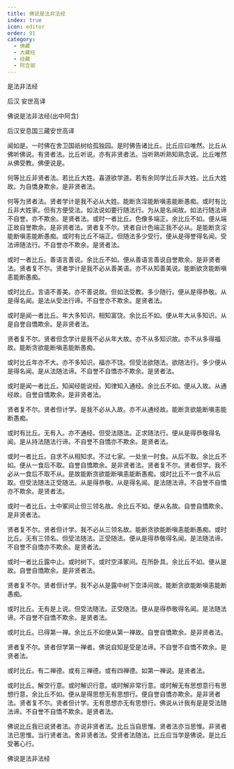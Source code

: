 ```yaml
---
title: 佛说是法非法经
index: true
icon: editor
order: 91
category:
  - 佛藏
  - 大藏经
  - 经藏
  - 阿含部
---
```


  是法非法经  

后汉 安世高译  

佛说是法非法经(出中阿含)  

后汉安息国三藏安世高译  

闻如是。一时佛在舍卫国祇树给孤独园。是时佛告诸比丘。比丘应曰唯然。比丘从佛听佛说。有贤者法。比丘听说。亦有非贤者法。当听熟听熟知熟念说。比丘唯然从佛受教。佛便说是。  

何等比丘非贤者法。若比丘大姓。喜道欲学道。若有余同学比丘非大姓。比丘大姓故。为自憍身欺余。是非贤者法。  

何等为贤者法。贤者学计是我不必从大姓。能断贪淫能断嗔恚能断愚痴。或时有比丘非大姓家。但有方便受法。如法说如要行随法行。为从是名闻故。如法行随法谛不自誉。亦不欺余。是贤者法。或时一者比丘。色像多端正。余比丘不如。便从端正故自誉欺余。是非贤者法。贤者复不尔。贤者自计色端正我不必从。是能断贪淫能断嗔恚能断愚痴。或时有比丘不端正。但随法多少受行。便从是得誉得名闻。受法谛随法行。不自誉亦不欺余。是贤者法。  

或时一者比丘。善语言善说。余比丘不如。便从善语言善说自誉欺余。是非贤者法。贤者复不尔。贤者学计是我不必从善美语。亦不从知善美说。能断欲贪能断嗔恚能断愚痴。  

或时比丘。言语不善美。亦不善说故。但如法受教。多少随行。便从是得恭敬。从是得名闻。是法从受法行谛。不自誉亦不欺余。是贤者法。  

或时是闻一者比丘。年大多知识。相知富饶。余比丘不如。便从年大从多知识。从是自誉自憍欺余。是非贤者法。  

贤者复不尔。贤者但念学计是我不必从年大故。亦不从多知识故。亦不从多得福故。能断贪欲能断嗔恚能断愚痴。  

或时比丘年亦不大。亦不多知识。福亦不饶。但受法欲随法。欲随法行。多少便从是得名闻。是从法随法谛。不自誉不自憍亦不欺余。是贤者法。  

或时是闻一者比丘。知闻经能说经。知律知入通经。余比丘不如。便从入故。从通经故。自誉自憍欺余。是非贤者法。  

贤者复不尔。贤者但计学。是我不必从入故。亦不从通经故。能断贪欲能断嗔恚能断愚痴。  

或时有比丘。无有入。亦不通经。但受法随法。正求随法行。便从是得恭敬得名闻。是从持法随法行谛。不自誉不自憍亦不欺余。是贤者法。  

或时一者比丘。自求不从相知求。不过七家。一处坐一时食。从后不取。余比丘不如。便从一食后不取。自誉自憍欺余。是非贤者法。贤者复不尔。贤者但学。我不必从一食后不取不从。是故能断贪欲能断嗔恚能断愚痴。或时比丘不一食不从后取。但受法随法正受随法。从是得恭敬。从是得名闻。是法随法谛。不自誉不自憍亦不欺余。是贤者法。  

或时一者比丘。土中冢间止但三领名故。余比丘不如。便从名故。自誉自憍欺余。是非贤者法。  

贤者复不尔。贤者但计学。我不必从三领名故。能断贪欲能断嗔恚能断愚痴。或时比丘。无有三领名。但受法随法。正受随法。便从是得恭敬得名闻。是法随法谛。不自誉不自憍亦不欺余。是贤者法。  

或时一者比丘露中止。或时树下。或时空泽冢间。在所卧具。余比丘不如。便从是故。自誉自憍欺余。是非贤者法。  

贤者复不尔。贤者但计学。我不必从是露中树下空泽间故。能断贪欲能断嗔恚能断愚痴。  

或时比丘。无有是上说。但受法随法。正受随法。便从是得恭敬得名闻。是法随法谛。不自誉不自憍不欺余。是贤者法。  

或时比丘。已得第一禅。余比丘不如便从第一禅故。自誉自憍欺余。是非贤者法。  

贤者复不尔。贤者但学第一禅者。佛说自知是受是法谛。不自誉不自憍不欺余。是贤者法。  

或时比丘。有二禅德。或有三禅德。或有四禅德。如第一禅说。是贤者法。  

或时比丘。解空行意。或时解识行意。或时解非常行意。或时解无有思想意行有思想行意。余比丘不如。便从是得思想无有思想行。便自誉自憍亦欺余。是非贤者法。贤者复不尔。贤者但计学。无有思想亦无有思想行。佛说从计我有是是受法随法谛。不自誉不自憍不欺余。是贤者法。  

佛说比丘我已说贤者法。亦说非贤者法。比丘当自思惟。贤者法亦当思惟。非贤者法已思惟。当行贤者法。舍非贤者法。受贤者法随法。比丘应当学是佛说。是比丘受著心行。  

佛说是法非法经  
